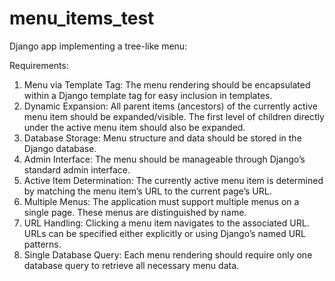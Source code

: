 # menu_items_test

Django app implementing a tree-like menu:

Requirements:

1) Menu via Template Tag: The menu rendering should be encapsulated within a Django template tag for easy inclusion in templates.
2) Dynamic Expansion: All parent items (ancestors) of the currently active menu item should be expanded/visible.
The first level of children directly under the active menu item should also be expanded.
3) Database Storage: Menu structure and data should be stored in the Django database.
4) Admin Interface: The menu should be manageable through Django’s standard admin interface.
5) Active Item Determination: The currently active menu item is determined by matching the menu item’s URL to the current page’s URL.
6) Multiple Menus: The application must support multiple menus on a single page. These menus are distinguished by name.
7) URL Handling: Clicking a menu item navigates to the associated URL. URLs can be specified either explicitly or using Django’s named URL patterns.
8) Single Database Query: Each menu rendering should require only one database query to retrieve all necessary menu data.
